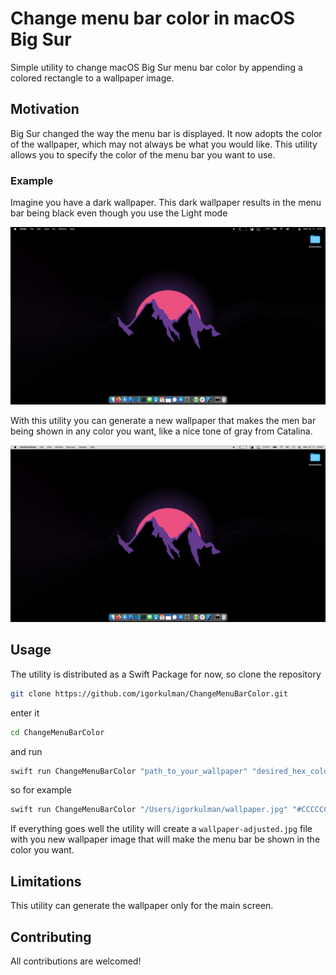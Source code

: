 # Change menu bar color in macOS Big Sur

Simple utility to change macOS Big Sur menu bar color by appending a colored rectangle to a wallpaper image.

## Motivation

Big Sur changed the way the menu bar is displayed. It now adopts the color of the wallpaper, which may not always be what you would like. This utility allows you to specify the color of the menu bar you want to use.

### Example

Imagine you have a dark wallpaper. This dark wallpaper results in the menu bar being black even though you use the Light mode

![](Screenshots/Dark.png)

With this utility you can generate a new wallpaper that makes the men bar being shown in any color you want, like a nice tone of gray from Catalina.

![](Screenshots/Adjusted.png)

## Usage

The utility is distributed as a Swift Package for now, so clone the repository

```bash
git clone https://github.com/igorkulman/ChangeMenuBarColor.git
```
enter it

```bash
cd ChangeMenuBarColor
```

and run

```bash
swift run ChangeMenuBarColor "path_to_your_wallpaper" "desired_hex_color"
```

so for example

```bash
swift run ChangeMenuBarColor "/Users/igorkulman/wallpaper.jpg" "#CCCCCC"
```
If everything goes well the utility will create a `wallpaper-adjusted.jpg` file with you new wallpaper image that will make the menu bar be shown in the color you want.

## Limitations

This utility can generate the wallpaper only for the main screen. 

## Contributing

All contributions are welcomed!
